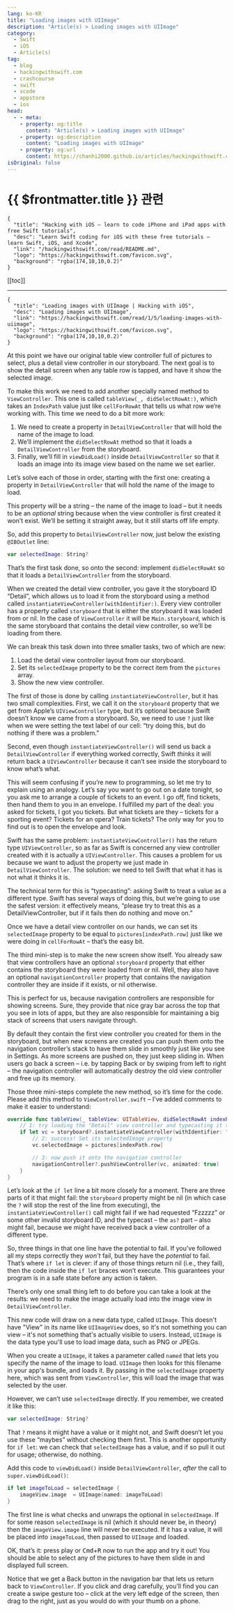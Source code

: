 ```yaml
---
lang: ko-KR
title: "Loading images with UIImage"
description: "Article(s) > Loading images with UIImage"
category:
  - Swift
  - iOS
  - Article(s)
tag: 
  - blog
  - hackingwithswift.com
  - crashcourse
  - swift
  - xcode
  - appstore
  - ios  
head:
  - - meta:
    - property: og:title
      content: "Article(s) > Loading images with UIImage"
    - property: og:description
      content: "Loading images with UIImage"
    - property: og:url
      content: https://chanhi2000.github.io/articles/hackingwithswift.com/read/01/05-loading-images-with-uiimage.html
isOriginal: false
---
```


# {{ $frontmatter.title }} 관련

```component VPCard
{
  "title": "Hacking with iOS – learn to code iPhone and iPad apps with free Swift tutorials",
  "desc": "Learn Swift coding for iOS with these free tutorials – learn Swift, iOS, and Xcode",
  "link": "/hackingwithswift.com/read/README.md",
  "logo": "https://hackingwithswift.com/favicon.svg",
  "background": "rgba(174,10,10,0.2)"
}
```

[[toc]]

---

```component VPCard
{
  "title": "Loading images with UIImage | Hacking with iOS",
  "desc": "Loading images with UIImage",
  "link": "https://hackingwithswift.com/read/1/5/loading-images-with-uiimage",
  "logo": "https://hackingwithswift.com/favicon.svg",
  "background": "rgba(174,10,10,0.2)"
}
```

<VidStack src="youtube/FNrxEvtUl-U" />

At this point we have our original table view controller full of pictures to select, plus a detail view controller in our storyboard. The next goal is to show the detail screen when any table row is tapped, and have it show the selected image.

To make this work we need to add another specially named method to `ViewController`. This one is called `tableView(_, didSelectRowAt:)`, which takes an `IndexPath` value just like `cellForRowAt` that tells us what row we’re working with. This time we need to do a bit more work: 

1. We need to create a property in `DetailViewController` that will hold the name of the image to load.
2. We’ll implement the `didSelectRowAt` method so that it loads a `DetailViewController` from the storyboard.
3. Finally, we’ll fill in `viewDidLoad()` inside `DetailViewController` so that it loads an image into its image view based on the name we set earlier.

Let’s solve each of those in order, starting with the first one: creating a property in `DetailViewController` that will hold the name of the image to load.

This property will be a string – the name of the image to load – but it needs to be an *optional* string because when the view controller is first created it won’t exist. We’ll be setting it straight away, but it still starts off life empty.

So, add this property to `DetailViewController` now, just below the existing `@IBOutlet` line:

```swift
var selectedImage: String?
```

That’s the first task done, so onto the second: implement `didSelectRowAt` so that it loads a `DetailViewController` from the storyboard.

When we created the detail view controller, you gave it the storyboard ID “Detail”, which allows us to load it from the storyboard using a method called `instantiateViewController(withIdentifier:)`. Every view controller has a property called `storyboard` that is either the storyboard it was loaded from or nil. In the case of `ViewController` it will be <FontIcon icon="iconfont icon-xcode"/>`Main.storyboard`, which is the same storyboard that contains the detail view controller, so we’ll be loading from there.

We can break this task down into three smaller tasks, two of which are new:

1. Load the detail view controller layout from our storyboard.
2. Set its `selectedImage` property to be the correct item from the `pictures` array.
3. Show the new view controller.

The first of those is done by calling `instantiateViewController`, but it has two small complexities. First, we call it on the `storyboard` property that we get from Apple’s `UIViewController` type, but it’s optional because Swift doesn’t know we came from a storyboard. So, we need to use `?` just like when we were setting the text label of our cell: “try doing this, but do nothing if there was a problem.” 

Second, even though `instantiateViewController()` will send us back a `DetailViewController` if everything worked correctly, Swift *thinks* it will return back a `UIViewController` because it can’t see inside the storyboard to know what’s what.

This will seem confusing if you’re new to programming, so let me try to explain using an analogy. Let’s say you want to go out on a date tonight, so you ask me to arrange a couple of tickets to an event. I go off, find tickets, then hand them to you in an envelope. I fulfilled my part of the deal: you asked for tickets, I got you tickets. But what tickets are they – tickets for a sporting event? Tickets for an opera? Train tickets? The only way for you to find out is to open the envelope and look.

Swift has the same problem: `instantiateViewController()` has the return type `UIViewController`, so as far as Swift is concerned any view controller created with it is actually a `UIViewController`. This causes a problem for us because we want to adjust the property we just made in `DetailViewController`. The solution: we need to tell Swift that what it has is not what it thinks it is.

The technical term for this is “typecasting”: asking Swift to treat a value as a different type. Swift has several ways of doing this, but we’re going to use the safest version: it effectively means, “please try to treat this as a DetailViewController, but if it fails then do nothing and move on.”

Once we have a detail view controller on our hands, we can set its `selectedImage` property to be equal to `pictures[indexPath.row]` just like we were doing in `cellForRowAt` – that’s the easy bit.

The third mini-step is to make the new screen show itself. You already saw that view controllers have an optional `storyboard` property that either contains the storyboard they were loaded from or nil. Well, they also have an optional `navigationController` property that contains the navigation controller they are inside if it exists, or nil otherwise.

This is perfect for us, because navigation controllers are responsible for showing screens. Sure, they provide that nice gray bar across the top that you see in lots of apps, but they are also responsible for maintaining a big stack of screens that users navigate through.

By default they contain the first view controller you created for them in the storyboard, but when new screens are created you can push them onto the navigation controller’s stack to have them slide in smoothly just like you see in Settings. As more screens are pushed on, they just keep sliding in. When users go back a screen – i.e. by tapping Back or by swiping from left to right – the navigation controller will automatically destroy the old view controller and free up its memory.

Those three mini-steps complete the new method, so it’s time for the code. Please add this method to <FontIcon icon="fa-brands fa-swift"/>`ViewController.swift` – I’ve added comments to make it easier to understand:

```swift
override func tableView(_ tableView: UITableView, didSelectRowAt indexPath: IndexPath) {
    // 1: try loading the "Detail" view controller and typecasting it to be DetailViewController
    if let vc = storyboard?.instantiateViewController(withIdentifier: "Detail") as? DetailViewController {
        // 2: success! Set its selectedImage property
        vc.selectedImage = pictures[indexPath.row]

        // 3: now push it onto the navigation controller
        navigationController?.pushViewController(vc, animated: true)
    }
}
```

Let’s look at the `if let` line a bit more closely for a moment. There are three parts of it that might fail: the `storyboard` property might be nil (in which case the `?` will stop the rest of the line from executing), the `instantiateViewController()` call might fail if we had requested “Fzzzzz” or some other invalid storyboard ID, and the typecast – the `as?` part – also might fail, because we might have received back a view controller of a different type.

So, three things in that one line have the potential to fail. If you’ve followed all my steps correctly they *won’t* fail, but they have the *potential* to fail. That’s where `if let` is clever: if any of those things return nil (i.e., they fail), then the code inside the `if let` braces won’t execute. This guarantees your program is in a safe state before any action is taken.

There’s only one small thing left to do before you can take a look at the results: we need to make the image actually load into the image view in `DetailViewController`.

This new code will draw on a new data type, called `UIImage`. This doesn't have "View" in its name like `UIImageView` does, so it's not something you can view – it's not something that's actually visible to users. Instead, `UIImage` is the data type you'll use to load image data, such as PNG or JPEGs.

When you create a `UIImage`, it takes a parameter called `named` that lets you specify the name of the image to load. `UIImage` then looks for this filename in your app's bundle, and loads it. By passing in the `selectedImage` property here, which was sent from `ViewController`, this will load the image that was selected by the user.

However, we can’t use `selectedImage` directly. If you remember, we created it like this:

```swift
var selectedImage: String?
```

That `?` means it might have a value or it might not, and Swift doesn’t let you use these “maybes” without checking them first. This is another opportunity for `if let`: we can check that `selectedImage` has a value, and if so pull it out for usage; otherwise, do nothing.

Add this code to `viewDidLoad()` inside `DetailViewController`, *after* the call to `super.viewDidLoad()`:

```swift
if let imageToLoad = selectedImage {
    imageView.image  = UIImage(named: imageToLoad)
}
```

The first line is what checks and unwraps the optional in `selectedImage`. If for some reason `selectedImage` is nil (which it should never be, in theory) then the `imageView.image` line will never be executed. If it has a value, it will be placed into `imageToLoad`, then passed to `UIImage` and loaded.

OK, that’s it: press play or <kbd>Cmd</kbd>+<kbd>R</kbd> now to run the app and try it out! You should be able to select any of the pictures to have them slide in and displayed full screen.

Notice that we get a Back button in the navigation bar that lets us return back to `ViewController`. If you click and drag carefully, you’ll find you can create a swipe gesture too – click at the very left edge of the screen, then drag to the right, just as you would do with your thumb on a phone.

